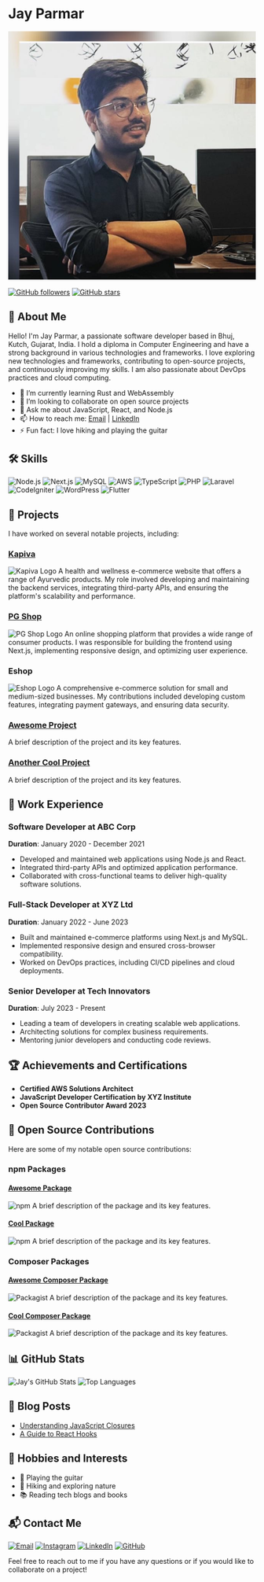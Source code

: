 # Jay Parmar

![Profile Picture](IMG_0427.jpeg)

[![GitHub followers](https://img.shields.io/github/followers/jaysparmar?label=Followers&style=social)](https://github.com/jaysparmar?tab=followers)
[![GitHub stars](https://img.shields.io/github/stars/jaysparmar?label=Stars&style=social)](https://github.com/jaysparmar?tab=repositories)

## 👋 About Me

Hello! I'm Jay Parmar, a passionate software developer based in Bhuj, Kutch, Gujarat, India. I hold a diploma in Computer Engineering and have a strong background in various technologies and frameworks. I love exploring new technologies and frameworks, contributing to open-source projects, and continuously improving my skills. I am also passionate about DevOps practices and cloud computing.

- 🌱 I’m currently learning Rust and WebAssembly
- 👯 I’m looking to collaborate on open source projects
- 💬 Ask me about JavaScript, React, and Node.js
- 📫 How to reach me: [Email](mailto:bharticloud@gmail.com) | [LinkedIn](https://www.linkedin.com/in/jaykumar-parmar-76032028a)
- ⚡ Fun fact: I love hiking and playing the guitar

## 🛠 Skills

![Node.js](https://img.shields.io/badge/-Node.js-339933?logo=node.js&logoColor=white&style=flat)
![Next.js](https://img.shields.io/badge/-Next.js-000000?logo=next.js&logoColor=white&style=flat)
![MySQL](https://img.shields.io/badge/-MySQL-4479A1?logo=mysql&logoColor=white&style=flat)
![AWS](https://img.shields.io/badge/-AWS-FF9900?logo=amazon-aws&logoColor=white&style=flat)
![TypeScript](https://img.shields.io/badge/-TypeScript-007ACC?logo=typescript&logoColor=white&style=flat)
![PHP](https://img.shields.io/badge/-PHP-777BB4?logo=php&logoColor=white&style=flat)
![Laravel](https://img.shields.io/badge/-Laravel-FF2D20?logo=laravel&logoColor=white&style=flat)
![CodeIgniter](https://img.shields.io/badge/-CodeIgniter-EF4223?logo=codeigniter&logoColor=white&style=flat)
![WordPress](https://img.shields.io/badge/-WordPress-21759B?logo=wordpress&logoColor=white&style=flat)
![Flutter](https://img.shields.io/badge/-Flutter-02569B?logo=flutter&logoColor=white&style=flat)

## 🚀 Projects

I have worked on several notable projects, including:

### [Kapiva](https://kapiva.in)
![Kapiva Logo](https://via.placeholder.com/100) <!-- Replace with actual logo URL -->
A health and wellness e-commerce website that offers a range of Ayurvedic products. My role involved developing and maintaining the backend services, integrating third-party APIs, and ensuring the platform's scalability and performance.

### [PG Shop](https://pgshop.in)
![PG Shop Logo](https://via.placeholder.com/100) <!-- Replace with actual logo URL -->
An online shopping platform that provides a wide range of consumer products. I was responsible for building the frontend using Next.js, implementing responsive design, and optimizing user experience.

### Eshop
![Eshop Logo](https://via.placeholder.com/100) <!-- Replace with actual logo URL -->
A comprehensive e-commerce solution for small and medium-sized businesses. My contributions included developing custom features, integrating payment gateways, and ensuring data security.

### [Awesome Project](https://github.com/jaysparmar/awesome-project)
A brief description of the project and its key features.

### [Another Cool Project](https://github.com/jaysparmar/another-cool-project)
A brief description of the project and its key features.

## 💼 Work Experience

### Software Developer at ABC Corp
**Duration**: January 2020 - December 2021

- Developed and maintained web applications using Node.js and React.
- Integrated third-party APIs and optimized application performance.
- Collaborated with cross-functional teams to deliver high-quality software solutions.

### Full-Stack Developer at XYZ Ltd
**Duration**: January 2022 - June 2023

- Built and maintained e-commerce platforms using Next.js and MySQL.
- Implemented responsive design and ensured cross-browser compatibility.
- Worked on DevOps practices, including CI/CD pipelines and cloud deployments.

### Senior Developer at Tech Innovators
**Duration**: July 2023 - Present

- Leading a team of developers in creating scalable web applications.
- Architecting solutions for complex business requirements.
- Mentoring junior developers and conducting code reviews.

## 🏆 Achievements and Certifications

- **Certified AWS Solutions Architect**
- **JavaScript Developer Certification by XYZ Institute**
- **Open Source Contributor Award 2023**

## 🌟 Open Source Contributions

Here are some of my notable open source contributions:

### npm Packages

#### [Awesome Package](https://www.npmjs.com/package/awesome-package)
![npm](https://img.shields.io/npm/dw/awesome-package?label=Downloads&style=flat)
A brief description of the package and its key features.

#### [Cool Package](https://www.npmjs.com/package/cool-package)
![npm](https://img.shields.io/npm/dw/cool-package?label=Downloads&style=flat)
A brief description of the package and its key features.

### Composer Packages

#### [Awesome Composer Package](https://packagist.org/packages/jaysparmar/awesome-composer-package)
![Packagist](https://img.shields.io/packagist/dt/jaysparmar/awesome-composer-package?label=Downloads&style=flat)
A brief description of the package and its key features.

#### [Cool Composer Package](https://packagist.org/packages/jaysparmar/cool-composer-package)
![Packagist](https://img.shields.io/packagist/dt/jaysparmar/cool-composer-package?label=Downloads&style=flat)
A brief description of the package and its key features.

## 📊 GitHub Stats

![Jay's GitHub Stats](https://github-readme-stats.vercel.app/api?username=jaysparmar&show_icons=true&theme=radical)
![Top Languages](https://github-readme-stats.vercel.app/api/top-langs/?username=jaysparmar&layout=compact&theme=radical)

## 📝 Blog Posts

- [Understanding JavaScript Closures](https://blog.example.com/js-closures)
- [A Guide to React Hooks](https://blog.example.com/react-hooks)

## 🎨 Hobbies and Interests

- 🎸 Playing the guitar
- 🥾 Hiking and exploring nature
- 📚 Reading tech blogs and books

## 📬 Contact Me

[![Email](https://img.shields.io/badge/Email-D14836?style=flat&logo=gmail&logoColor=white)](mailto:bharticloud@gmail.com)
[![Instagram](https://img.shields.io/badge/Instagram-E4405F?style=flat&logo=instagram&logoColor=white)](https://www.instagram.com/jayparmar.js/)
[![LinkedIn](https://img.shields.io/badge/LinkedIn-0077B5?style=flat&logo=linkedin&logoColor=white)](https://www.linkedin.com/in/jaykumar-parmar-76032028a)
[![GitHub](https://img.shields.io/badge/GitHub-181717?style=flat&logo=github&logoColor=white)](https://github.com/jaysparmar)

Feel free to reach out to me if you have any questions or if you would like to collaborate on a project!
